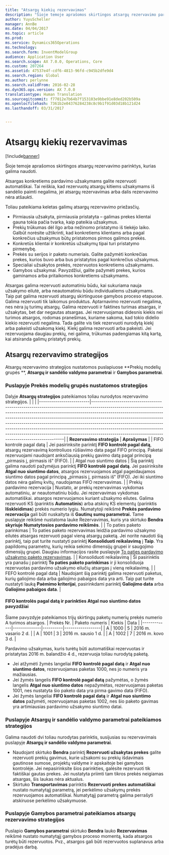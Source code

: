 ```yaml
---
title: "Atsargų kiekių rezervavimas"
description: "Šioje temoje aprašomos skirtingos atsargų rezervavimo parinktys, kurias galima naudoti."
author: YuyuScheller
manager: AnnBe
ms.date: 04/04/2017
ms.topic: article
ms.prod: 
ms.service: Dynamics365Operations
ms.technology: 
ms.search.form: InventModelGroup
audience: Application User
ms.search.scope: AX 7.0.0, Operations, Core
ms.custom: 207264
ms.assetid: 47537e4f-cdf6-4813-96fd-c945b2dfe9d4
ms.search.region: Global
ms.author: perlynne
ms.search.validFrom: 2016-02-28
ms.dyn365.ops.version: AX 7.0.0
translationtype: Human Translation
ms.sourcegitcommit: f77012e7b64b7f153103e9bbe91e8ded202b509a
ms.openlocfilehash: 7361b2e04376284238c8c9b1f91d03d18b121d24
ms.lasthandoff: 03/31/2017


---
```


# <a name="reserve-inventory-quantities"></a>Atsargų kiekių rezervavimas

[!include[banner](../includes/banner.md)]


Šioje temoje aprašomos skirtingos atsargų rezervavimo parinktys, kurias galima naudoti.

Atsargas konkretiems pardavimo užsakymams galite rezervuoti automatiškai. Tai reiškia, kad rezervuotų atsargų kitiems užsakymams iš sandėlio paimti negalima, jei atsargų rezervavimas arba dalis rezervavimo nėra atšaukti.

Toliau pateikiama keletas galimų atsargų rezervavimo priežasčių.
-   Pirmiausia užsakyta, pirmiausia pristatyta – galimas prekes klientai gauna tokia pačia tvarka, kaip pateikia užsakymus.
-   Prekių trūkumas dėl ilgo arba nežinomo pristatymo iš tiekėjo laiko. Galbūt norėsite užtikrinti, kad konkretiems klientams arba pagal konkrečius užsakymus būtų pristatomos pirmos galimos prekės.
-   Konkretūs klientai ir konkretūs užsakymų tipai turi pristatymo pirmenybę.
-   Prekės su serijos ir paketo numeriais. Galite pažymėti konkrečias prekes, kurios buvo arba bus pristatytos pagal konkrečius užsakymus.
-   Specialiai užsakytos prekės, rezervuotos konkretiems užsakymams.
-   Gamybos užsakymai. Pavyzdžiui, galite pažymėti prekes, kurios gaminamos arba pritaikomos konkretiems užsakymams.

Atsargas galima rezervuoti automatiniu būdu, kai sukuriama nauja užsakymo eilutė, arba neautomatiniu būdu individualiems užsakymams. Taip pat galima rezervuoti atsargų skirtinguose gamybos proceso etapuose. Galima rezervuoti tik laikomus produktus. Aptarnavimo rezervuoti negalima, nes nėra jų turimų atsargų. Galima rezervuoti ir faktines turimas atsargas, ir užsakytas, bet dar negautas atsargas. Jei rezervuojamas didesnis kiekis nei turimos atsargos, rodomas pranešimas, kuriame sakoma, kad tokio didelio kiekio rezervuoti negalima. Tada galite vis tiek rezervuoti nurodytą kiekį arba pakeisti užsakomą kiekį. Kiekį galima rezervuoti arba pakeisti. Jei rezervuojama daugiau prekių, nei galima, trūkumas padengiamas kitą kartą, kai atsiranda galimų pristatyti prekių.

## <a name="inventory-reservation-policies"></a>Atsargų rezervavimo strategijos
Atsargų rezervavimo strategijos nustatomos puslapiuose **Prekių modelių grupės **, **Atsargų ir sandėlio valdymo parametrai** ir **Gamybos parametrai**.
### <a name="policies-on-the-item-model-groups-page"></a>Puslapyje Prekės modelių grupės nustatomos strategijos

Dalyje **Atsargų strategijos** pateikiamos toliau nurodytos rezervavimo strategijos.
|                         |                                                                                                                                                                                                                                                                                                                                                                                                                                                                                                                                                    |
|-------------------------|----------------------------------------------------------------------------------------------------------------------------------------------------------------------------------------------------------------------------------------------------------------------------------------------------------------------------------------------------------------------------------------------------------------------------------------------------------------------------------------------------------------------------------------------------|
| **Rezervavimo strategija**  | **Aprašymas**                                                                                                                                                                                                                                                                                                                                                                                                                                                                                                                                    |
| FIFO kontrolė pagal datą    | Jei pasirinksite parinktį **FIFO kontrolė pagal datą**, atsargų rezervavimą kontroliuos rūšiavimo data pagal FIFO principą. Paketai rezervuojami naudojant anksčiausią prekių gavimo datą pagal principą „pirmasis į, pirmasis iš“ (FIFO).                                                                                                                                                                                                                                                                       |
| Atgal nuo siuntimo datos | Šią parinktį galima naudoti pažymėjus parinktį **FIFO kontrolė pagal datą**. Jei pasirinksite **Atgal nuo siuntimo datos**, atsargos rezervuojamos atgal pageidaujamos siuntimo datos pagal principą „pirmasis į, pirmasis iš“ (FIFO). Jei iki siuntimo datos nėra galimų kvitų, naudojamas FIFO rezervavimas.                                                                                                                                                                                                           |
| Prekių pardavimo rezervacija  | Nustato, ar prekių rezervavimas vykdomas automatiniu, ar neautomatiniu būdu. Jei rezervavimas vykdomas automatiškai. atsargos rezervuojamos kuriant užsakymo eilutes. Galima rezervuoti KS (parinktis **Automatinis**) arba atskirų KS elementų (parinktis **Išskleidimas**) prekės numerio lygiu. Numatytoji reikšmė **Prekės pardavimo rezervacija** gali būti nuskaityta iš **Gautinų sumų parametrai.** Tame puslapyje reikšmė nustatoma lauke Rezervavimas, kuris yra skirtuko **Bendra** **skyriuje** **Numatytosios pardavimo reikšmės**. |
| To paties paketo parinkimas    | To paties paketo rezervavimas leidžia pardavimo užsakymo eilutės atsargas rezervuoti pagal vieną atsargų paketą. Jei norite naudoti šią parinktį, taip pat turite nustatyti parinktį **Konsoliduoti reikalavimą** į **Taip**. Yra papildomų parametrų, kurių reikia sekimo dimensijų grupei ir saugojimo dimensijų grupei. Daugiau informacijos rasite puslapyje [To paties pardavimo užsakymo paketo rezervavimas](../sales-marketing/reserve-same-batch-sales-order.md).                                                          |
| Konsoliduoti reikalavimą | Ši pasirinktis yra panašu į parinktį **To paties paketo parinkimas** ir ji konsoliduoja rezervuotas pardavimo užsakymo eilučių atsargas į vieną reikalavimą.                                                                                                                                                                                                                                                                                                                                                                                      |
| FEFO kontrolė pagal datą    | Naudojant šią parinktį galima rezervuoti paketus, kurių galiojimo data arba galiojimo pabaigos data yra arti. Taip pat turite nustatyti lauką **Paėmimo kriterijai**, pasirinkdami parinktį **Galiojimo data** arba **Galiojimo pabaigos data**.                                                                                                                                                                                                                                                                                                                              |

#### <a name="example-for-fifo-date-controlled-and-backward-from-ship-date"></a>FIFO kontrolės pagal datą ir parinkties Atgal nuo siuntimo datos pavyzdžiai

Šiame pavyzdyje pateikiamos trijų skirtingų paketų numerių prekės numerio A turimos atsargos.
| Prekės Nr. | Paketo numeris | Kiekis | Data             |
|-------------|--------------|----------|------------------|
| A           | 1000         | 5        | 2016 m. vasario 2 d. |
| A           | 1001         | 3        | 2016 m. sausio 1 d.  |
| A           | 1002         | 7        | 2016 m. kovo 3 d.    |

Pardavimo užsakymas, kuris turėtų būti automatiškai rezervuotas ir pristatytas 2016 m. balandžio 4 d., rezervuoja toliau nurodytą paketą.
-   Jei atžymėti žymės langeliai **FIFO kontrolė pagal datą** ir **Atgal nuo siuntimo datos**, rezervuojamas paketas 1000, nes jo numeris yra mažiausias.
-   Jei žymės langelis **FIFO kontrolė pagal datą** pažymėtas, o žymės langelis **Atgal nuo siuntimo datos** nepažymėtas, rezervuojamas paketas 1001, nes nustatyta šio paketo data yra pirma gavimo data (FIFO).
-   Jei žymės langeliai **FIFO kontrolė pagal datą** ir **Atgal nuo siuntimo datos** pažymėti, rezervuojamas paketas 1002, nes šio paketo gavimas yra artimiausias pardavimo užsakymo siuntimo datai.

### <a name="policies-on-the-inventory-and-warehouse-management-parameter-page"></a>Puslapyje Atsargų ir sandėlio valdymo parametrai pateikiamos strategijos

Galima naudoti dvi toliau nurodytas parinktis, susijusias su rezervavimais puslapyje **Atsargų ir sandėlio valdymo parametrai**.
-   Naudojant skirtuko **Bendra** parinktį **Rezervuoti užsakytas prekes** galite rezervuoti prekių gavimus, kurie užsakomi su prekių išdavimais gautinose sumose, projektų valdyme ir apskaitoje bei gamybos kontrolėje. Jei nepasirinksite šios parinkties, galėsite rezervuoti tik faktiškai gautas prekes. Jei nustatyta priimti tam tikros prekės neigiamas atsargas, šis laukas nėra aktualus.
-   Skirtuko **Transportavimas** parinktis **Rezervuoti prekes automatiškai** nustato numatytąjį parametrą, jei perkėlimo užsakymų prekės rezervuojamos automatiškai. Numatytąjį parametrą galima perrašyti atskiruose perkėlimo užsakymuose.

### <a name="inventory-reservation-policies-on-the-production-parameters-page"></a>Puslapyje Gamybos parametrai pateikiamos atsargų rezervavimo strategijos

Puslapio **Gamybos parametrai** skirtuko **Bendra** lauko **Rezervavimas** reikšmė nustato numatytąjį gamybos proceso momentą, kada atsargos turėtų būti rezervuotos. Pvz., atsargos gali būti rezervuotos suplanavus arba pradėjus darbą.




